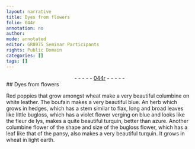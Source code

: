 ```yaml
---
layout: narrative
title: Dyes from flowers
folio: 044r
annotation: no
author:
mode: annotated
editor: GR8975 Seminar Participants
rights: Public Domain
categories: []
tags: []
---
```


 <div class="folio" align="center">- - - - - <a href="http://gallica.bnf.fr/ark:/12148/btv1b10500001g/f93.image" target="_blank">044r</a> - - - - - </div> 
## Dyes from flowers

 
Red poppies that grow amongst wheat make a very beautiful columbine on white leather. The boufain makes a very beautiful blue. An herb which grows in hedges, which has a stem similar to flax, long and broad leaves like little bugloss, which has a violet flower verging on blue and looks like the fleur de lys, makes a quite beautiful turquin, better than azure. Another columbine flower of the shape and size of the bugloss flower, which has a leaf like that of the pansy, also makes a very beautiful turquin. It grows in wheat in light earth.
 